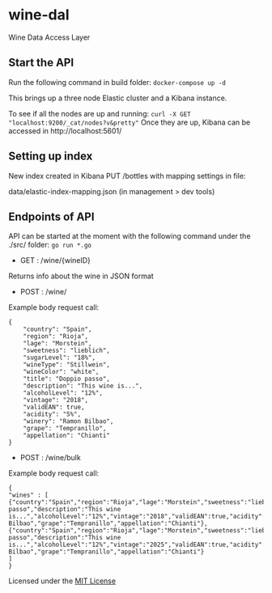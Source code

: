 # wine-dal
Wine Data Access Layer

## Start the API
Run the following command in build folder:
`docker-compose up -d`

This brings up a three node Elastic cluster and a Kibana instance.

To see if all the nodes are up and running:
`curl -X GET "localhost:9200/_cat/nodes?v&pretty"`
Once they are up, Kibana can be accessed in http://localhost:5601/

## Setting up index
New index created in Kibana PUT /bottles with mapping settings in file:

data/elastic-index-mapping.json (in management > dev tools)

## Endpoints of API
API can be started at the moment with the following command under the ./src/ folder:
`go run *.go`

- GET : /wine/{wineID}

Returns info about the wine in JSON format

- POST : /wine/
  
Example body request call:

```
{
    "country": "Spain",
    "region": "Rioja",
    "lage": "Morstein",
    "sweetness": "lieblich",
    "sugarLevel": "18%",
    "wineType": "Stillwein",
    "wineColor": "white",
    "title": "Doppio passo",
    "description": "This wine is...",
    "alcoholLevel": "12%",
    "vintage": "2018",
    "validEAN": true,
    "acidity": "5%",
    "winery": "Ramon Bilbao",
    "grape": "Tempranillo",
    "appellation": "Chianti"
}
```
- POST : /wine/bulk

Example body request call:

```
{
"wines" : [
{"country":"Spain","region":"Rioja","lage":"Morstein","sweetness":"lieblich","sugarLevel":"18%","wineType":"Stillwein","wineColor":"white","title":"Doppio passo","description":"This wine is...","alcoholLevel":"12%","vintage":"2018","validEAN":true,"acidity":"5%","winery":"Ramon Bilbao","grape":"Tempranillo","appellation":"Chianti"},
{"country":"Spain","region":"Rioja","lage":"Morstein","sweetness":"lieblich","sugarLevel":"18%","wineType":"Stillwein","wineColor":"white","title":"Doppio passo","description":"This wine is...","alcoholLevel":"12%","vintage":"2025","validEAN":true,"acidity":"5%","winery":"Ramon Bilbao","grape":"Tempranillo","appellation":"Chianti"}
]
}
```

Licensed under the [MIT License](LICENSE)
